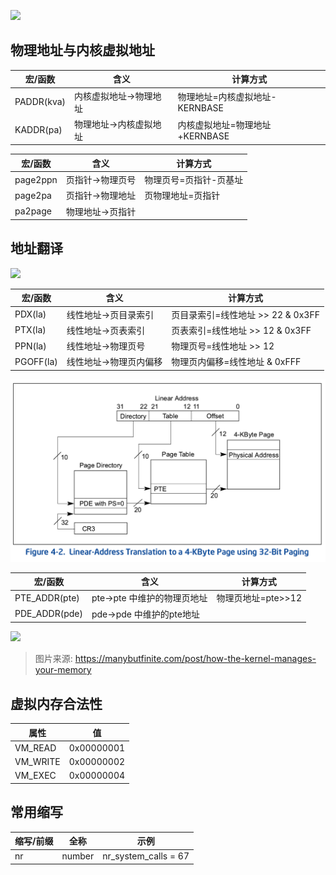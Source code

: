 ![](/images/内核虚拟地址.png)

## 物理地址与内核虚拟地址

宏/函数 | 含义 | 计算方式
-----|----|-----
PADDR(kva) | 内核虚拟地址->物理地址 | 物理地址=内核虚拟地址-KERNBASE
KADDR(pa) | 物理地址->内核虚拟地址 | 内核虚拟地址=物理地址+KERNBASE




宏/函数 | 含义 | 计算方式
-----|----|-----
page2ppn | 页指针->物理页号 | 物理页号=页指针-页基址
page2pa | 页指针->物理地址 | 页物理地址=页指针
pa2page | 物理地址->页指针 | 

## 地址翻译

![](/images/线性地址结构.png)

宏/函数 | 含义 | 计算方式
-----|----|-----
PDX(la) | 线性地址->页目录索引 | 页目录索引=线性地址 >> 22 & 0x3FF
PTX(la) | 线性地址->页表索引 | 页表索引=线性地址 >> 12 & 0x3FF
PPN(la) | 线性地址->物理页号 | 物理页号=线性地址 >> 12
PGOFF(la) | 线性地址->物理页内偏移 | 物理页内偏移=线性地址 & 0xFFF

![](https://github.com/libinyl/CS-notes/blob/master/images/intel/v3/Figure%204-2.%20Linear-Address%20Translation%20to%20a%204-KByte%20Page%20using%2032-Bit%20Paging.png?raw=true)

宏/函数 | 含义 | 计算方式
-----|----|-----
PTE_ADDR(pte) | pte->pte 中维护的物理页地址 | 物理页地址=pte>>12
PDE_ADDR(pde) | pde->pde 中维护的pte地址

![](/images/虚拟内存维护.png)

> 图片来源: https://manybutfinite.com/post/how-the-kernel-manages-your-memory

## 虚拟内存合法性

属性 | 值
---|--
VM_READ | 0x00000001
VM_WRITE | 0x00000002
VM_EXEC | 0x00000004


## 常用缩写

缩写/前缀 | 全称 | 示例
------|----|---
nr | number | nr_system_calls = 67